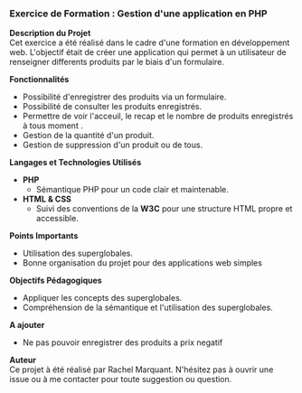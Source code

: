 ### Exercice de Formation : Gestion d'une application en PHP

**Description du Projet**  
Cet exercice a été réalisé dans le cadre d'une formation en développement web. 
L'objectif était de créer une application qui permet à un utilisateur de renseigner 
differents produits par le biais d'un formulaire. 

**Fonctionnalités**
* Possibilité d'enregistrer des produits via un formulaire.
* Possibilité de consulter les produits enregistrés.
* Permettre de voir l'acceuil, le recap et le nombre de produits enregistrés à tous moment .
* Gestion de la quantité d'un produit.
* Gestion de suppression d'un produit ou de tous.

**Langages et Technologies Utilisés**
*  **PHP**
   * Sémantique PHP pour un code clair et maintenable.
* **HTML & CSS**
   * Suivi des conventions de la **W3C** pour une structure HTML propre et accessible.

**Points Importants**
* Utilisation des superglobales.
* Bonne organisation du projet pour des applications web simples
  
**Objectifs Pédagogiques**
* Appliquer les concepts des superglobales.
* Compréhension de la sémantique et l'utilisation des superglobales.
  
**A ajouter**
* Ne pas pouvoir enregistrer des produits a prix negatif
  
**Auteur**  
Ce projet à été réalisé par Rachel Marquant.
N'hésitez pas à ouvrir une issue ou à me contacter pour toute suggestion ou question.
